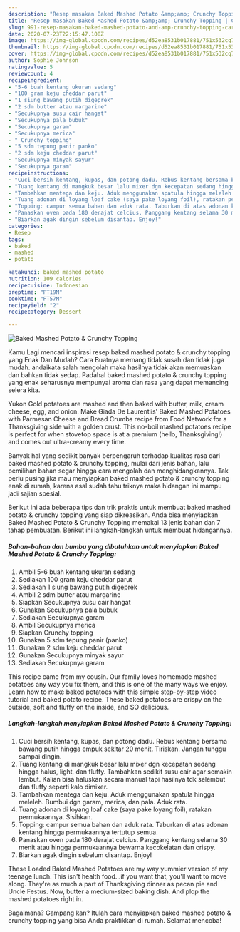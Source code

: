 ```yaml
---
description: "Resep masakan Baked Mashed Potato &amp;amp; Crunchy Topping | Cara Bikin Baked Mashed Potato &amp;amp; Crunchy Topping Yang Menggugah Selera"
title: "Resep masakan Baked Mashed Potato &amp;amp; Crunchy Topping | Cara Bikin Baked Mashed Potato &amp;amp; Crunchy Topping Yang Menggugah Selera"
slug: 991-resep-masakan-baked-mashed-potato-and-amp-crunchy-topping-cara-bikin-baked-mashed-potato-and-amp-crunchy-topping-yang-menggugah-selera
date: 2020-07-23T22:15:47.108Z
image: https://img-global.cpcdn.com/recipes/d52ea8531b017881/751x532cq70/baked-mashed-potato-crunchy-topping-foto-resep-utama.jpg
thumbnail: https://img-global.cpcdn.com/recipes/d52ea8531b017881/751x532cq70/baked-mashed-potato-crunchy-topping-foto-resep-utama.jpg
cover: https://img-global.cpcdn.com/recipes/d52ea8531b017881/751x532cq70/baked-mashed-potato-crunchy-topping-foto-resep-utama.jpg
author: Sophie Johnson
ratingvalue: 5
reviewcount: 4
recipeingredient:
- "5-6 buah kentang ukuran sedang"
- "100 gram keju cheddar parut"
- "1 siung bawang putih digeprek"
- "2 sdm butter atau margarine"
- "Secukupnya susu cair hangat"
- "Secukupnya pala bubuk"
- "Secukupnya garam"
- "Secukupnya merica"
- " Crunchy topping"
- "5 sdm tepung panir panko"
- "2 sdm keju cheddar parut"
- "Secukupnya minyak sayur"
- "Secukupnya garam"
recipeinstructions:
- "Cuci bersih kentang, kupas, dan potong dadu. Rebus kentang bersama bawang putih hingga empuk sekitar 20 menit. Tiriskan. Jangan tunggu sampai dingin."
- "Tuang kentang di mangkuk besar lalu mixer dgn kecepatan sedang hingga halus, light, dan fluffy. Tambahkan sedikit susu cair agar semakin lembut. Kalian bisa haluskan secara manual tapi hasilnya tdk selembut dan fluffy seperti kalo dimixer."
- "Tambahkan mentega dan keju. Aduk menggunakan spatula hingga meleleh. Bumbui dgn garam, merica, dan pala. Aduk rata."
- "Tuang adonan di loyang loaf cake (saya pake loyang foil), ratakan permukaannya. Sisihkan."
- "Topping: campur semua bahan dan aduk rata. Taburkan di atas adonan kentang hingga permukaannya tertutup semua."
- "Panaskan oven pada 180 derajat celcius. Panggang kentang selama 30 menit atau hingga permukaannya bewarna kecokelatan dan crispy."
- "Biarkan agak dingin sebelum disantap. Enjoy!"
categories:
- Resep
tags:
- baked
- mashed
- potato

katakunci: baked mashed potato 
nutrition: 109 calories
recipecuisine: Indonesian
preptime: "PT19M"
cooktime: "PT57M"
recipeyield: "2"
recipecategory: Dessert

---
```



![Baked Mashed Potato &amp; Crunchy Topping](https://img-global.cpcdn.com/recipes/d52ea8531b017881/751x532cq70/baked-mashed-potato-crunchy-topping-foto-resep-utama.jpg)

Kamu Lagi mencari inspirasi resep baked mashed potato &amp; crunchy topping yang Enak Dan Mudah? Cara Buatnya memang tidak susah dan tidak juga mudah. andaikata salah mengolah maka hasilnya tidak akan memuaskan dan bahkan tidak sedap. Padahal baked mashed potato &amp; crunchy topping yang enak seharusnya mempunyai aroma dan rasa yang dapat memancing selera kita.

Yukon Gold potatoes are mashed and then baked with butter, milk, cream cheese, egg, and onion. Make Giada De Laurentiis&#39; Baked Mashed Potatoes with Parmesan Cheese and Bread Crumbs recipe from Food Network for a Thanksgiving side with a golden crust. This no-boil mashed potatoes recipe is perfect for when stovetop space is at a premium (hello, Thanksgiving!) and comes out ultra-creamy every time.

Banyak hal yang sedikit banyak berpengaruh terhadap kualitas rasa dari baked mashed potato &amp; crunchy topping, mulai dari jenis bahan, lalu pemilihan bahan segar hingga cara mengolah dan menghidangkannya. Tak perlu pusing jika mau menyiapkan baked mashed potato &amp; crunchy topping enak di rumah, karena asal sudah tahu triknya maka hidangan ini mampu jadi sajian spesial.


Berikut ini ada beberapa tips dan trik praktis untuk membuat baked mashed potato &amp; crunchy topping yang siap dikreasikan. Anda bisa menyiapkan Baked Mashed Potato &amp; Crunchy Topping memakai 13 jenis bahan dan 7 tahap pembuatan. Berikut ini langkah-langkah untuk membuat hidangannya.

<!--inarticleads1-->

##### Bahan-bahan dan bumbu yang dibutuhkan untuk menyiapkan Baked Mashed Potato &amp; Crunchy Topping:

1. Ambil 5-6 buah kentang ukuran sedang
1. Sediakan 100 gram keju cheddar parut
1. Sediakan 1 siung bawang putih digeprek
1. Ambil 2 sdm butter atau margarine
1. Siapkan Secukupnya susu cair hangat
1. Gunakan Secukupnya pala bubuk
1. Sediakan Secukupnya garam
1. Ambil Secukupnya merica
1. Siapkan  Crunchy topping
1. Gunakan 5 sdm tepung panir (panko)
1. Gunakan 2 sdm keju cheddar parut
1. Gunakan Secukupnya minyak sayur
1. Sediakan Secukupnya garam


This recipe came from my cousin. Our family loves homemade mashed potatoes any way you fix them, and this is one of the many ways we enjoy. Learn how to make baked potatoes with this simple step-by-step video tutorial and baked potato recipe. These baked potatoes are crispy on the outside, soft and fluffy on the inside, and SO delicious. 

<!--inarticleads2-->

##### Langkah-langkah menyiapkan Baked Mashed Potato &amp; Crunchy Topping:

1. Cuci bersih kentang, kupas, dan potong dadu. Rebus kentang bersama bawang putih hingga empuk sekitar 20 menit. Tiriskan. Jangan tunggu sampai dingin.
1. Tuang kentang di mangkuk besar lalu mixer dgn kecepatan sedang hingga halus, light, dan fluffy. Tambahkan sedikit susu cair agar semakin lembut. Kalian bisa haluskan secara manual tapi hasilnya tdk selembut dan fluffy seperti kalo dimixer.
1. Tambahkan mentega dan keju. Aduk menggunakan spatula hingga meleleh. Bumbui dgn garam, merica, dan pala. Aduk rata.
1. Tuang adonan di loyang loaf cake (saya pake loyang foil), ratakan permukaannya. Sisihkan.
1. Topping: campur semua bahan dan aduk rata. Taburkan di atas adonan kentang hingga permukaannya tertutup semua.
1. Panaskan oven pada 180 derajat celcius. Panggang kentang selama 30 menit atau hingga permukaannya bewarna kecokelatan dan crispy.
1. Biarkan agak dingin sebelum disantap. Enjoy!


These Loaded Baked Mashed Potatoes are my way yummier version of my teenage lunch. This isn&#39;t health food…if you want that, you&#39;ll want to move along. They&#39;re as much a part of Thanksgiving dinner as pecan pie and Uncle Festus. Now, butter a medium-sized baking dish. And plop the mashed potatoes right in. 

Bagaimana? Gampang kan? Itulah cara menyiapkan baked mashed potato &amp; crunchy topping yang bisa Anda praktikkan di rumah. Selamat mencoba!
